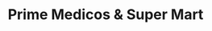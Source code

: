 ---
title: "Prime Medicos & Super Mart"
url: /karachi/prime-medicos-and-super-mart/
shop: general
---